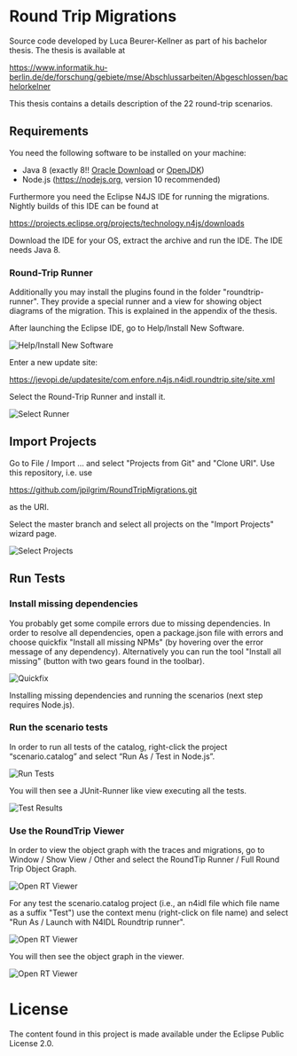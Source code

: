 # Round Trip Migrations

Source code developed by Luca Beurer-Kellner as part of his bachelor thesis.
The thesis is available at

https://www.informatik.hu-berlin.de/de/forschung/gebiete/mse/Abschlussarbeiten/Abgeschlossen/bachelorkelner

This thesis contains a details description of the 22 round-trip scenarios.

## Requirements

You need the following software to be installed on your machine:
- Java 8 (exactly 8!! [Oracle Download](https://www.oracle.com/technetwork/java/javase/downloads/jdk8-downloads-2133151.html) or [OpenJDK](https://openjdk.java.net/install/))
- Node.js (https://nodejs.org, version 10 recommended)

Furthermore you need the Eclipse N4JS IDE for running the migrations. Nightly builds of this IDE can be found at 

https://projects.eclipse.org/projects/technology.n4js/downloads

Download the IDE for your OS, extract the archive and run the IDE. The IDE needs Java 8.


### Round-Trip Runner

Additionally you may install the plugins found in the folder "roundtrip-runner". They provide a special runner and a view for showing object diagrams of the migration. This is explained in the appendix of the thesis.

After launching the Eclipse IDE, go to Help/Install New Software.

![Help/Install New Software](/img/1_install_viewer.png)

Enter a new update site:

https://jevopi.de/updatesite/com.enfore.n4js.n4idl.roundtrip.site/site.xml

Select the Round-Trip Runner and install it.

![Select Runner](/img/2_select_runner_for_installation.png)

## Import Projects

Go to File / Import ... and select "Projects from Git" and "Clone URI".
Use this repository, i.e. use

https://github.com/jpilgrim/RoundTripMigrations.git

as the URI.

Select the master branch and select all projects on the "Import Projects" wizard page.

![Select Projects](/img/3_import_projects.png)


## Run Tests

### Install missing dependencies

You probably get some compile errors due to missing dependencies. 
In order to resolve all dependencies, open a package.json file with errors and choose quickfix "Install all missing NPMs" (by hovering over the error message of any dependency). Alternatively you can run the tool "Install all missing" (button with two gears found in the toolbar).

![Quickfix](/img/4_fix_dependencies.png)

Installing missing dependencies and running the scenarios (next step requires Node.js).

### Run the scenario tests

In order to run all tests of the catalog, right-click the project “scenario.catalog” and select “Run As / Test in Node.js”. 

![Run Tests](/img/5_run_tests.png)

You will then see a JUnit-Runner like view executing all the tests.

![Test Results](/img/6_test_results.png)

### Use the RoundTrip Viewer

In order to view the object graph with the traces and migrations, go to Window / Show View / Other
and select the RoundTip Runner / Full Round Trip Object Graph.

![Open RT Viewer](/img/7_open_round_trip_viewer.png)

For  any test the scenario.catalog project (i.e., an n4idl file which file name as a suffix "Test") use the context menu (right-click on file name) and select "Run As / Launch with N4IDL Roundtrip runner".

![Open RT Viewer](/img/8_run_with_viewer.png)

You will then see the object graph in the viewer.

![Open RT Viewer](/img/9_view_graph.png)

# License

The content found in this project is made available under the Eclipse Public License 2.0.

